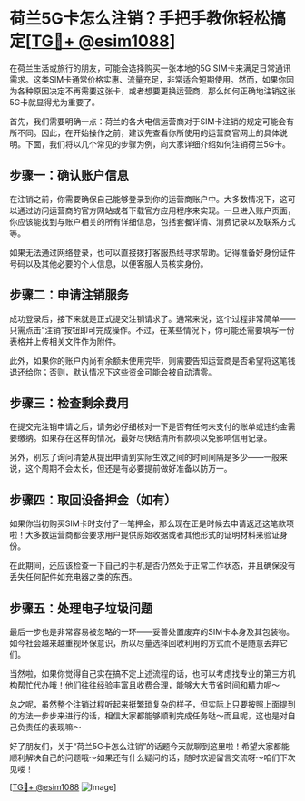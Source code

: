 # 荷兰5G卡怎么注销？手把手教你轻松搞定[[TG💪+ @esim1088](https://t.me/s/esim1088)]

在荷兰生活或旅行的朋友，可能会选择购买一张本地的5G SIM卡来满足日常通讯需求。这类SIM卡通常价格实惠、流量充足，非常适合短期使用。然而，如果你因为各种原因决定不再需要这张卡，或者想要更换运营商，那么如何正确地注销这张5G卡就显得尤为重要了。

首先，我们需要明确一点：荷兰的各大电信运营商对于SIM卡注销的规定可能会有所不同。因此，在开始操作之前，建议先查看你所使用的运营商官网上的具体说明。下面，我们将以几个常见的步骤为例，向大家详细介绍如何注销荷兰5G卡。

## 步骤一：确认账户信息

在注销之前，你需要确保自己能够登录到你的运营商账户中。大多数情况下，这可以通过访问运营商的官方网站或者下载官方应用程序来实现。一旦进入账户页面，你应该能找到与账户相关的所有详细信息，包括套餐详情、消费记录以及联系方式等。

如果无法通过网络登录，也可以直接拨打客服热线寻求帮助。记得准备好身份证件号码以及其他必要的个人信息，以便客服人员核实身份。

## 步骤二：申请注销服务

成功登录后，接下来就是正式提交注销请求了。通常来说，这个过程非常简单——只需点击“注销”按钮即可完成操作。不过，在某些情况下，你可能还需要填写一份表格并上传相关文件作为附件。

此外，如果你的账户内尚有余额未使用完毕，则需要告知运营商是否希望将这笔钱退还给你；否则，默认情况下这些资金可能会被自动清零。

## 步骤三：检查剩余费用

在提交完注销申请之后，请务必仔细核对一下是否有任何未支付的账单或违约金需要缴纳。如果存在这样的情况，最好尽快结清所有款项以免影响信用记录。

另外，别忘了询问清楚从提出申请到实际生效之间的时间间隔是多少——一般来说，这个周期不会太长，但还是有必要提前做好准备以防万一。

## 步骤四：取回设备押金（如有）

如果你当初购买SIM卡时支付了一笔押金，那么现在正是时候去申请返还这笔款项啦！大多数运营商都会要求用户提供原始收据或者其他形式的证明材料来验证身份。

在此期间，还应该检查一下自己的手机是否仍然处于正常工作状态，并且确保没有丢失任何配件如充电器之类的东西。

## 步骤五：处理电子垃圾问题

最后一步也是非常容易被忽略的一环——妥善处置废弃的SIM卡本身及其包装物。如今社会越来越重视环保意识，所以尽量选择回收利用的方式而不是随意丢弃它们。

当然啦，如果你觉得自己实在搞不定上述流程的话，也可以考虑找专业的第三方机构帮忙代办哦！他们往往经验丰富且收费合理，能够大大节省时间和精力呢～

总之呢，虽然整个注销过程听起来挺繁琐复杂的样子，但实际上只要按照上面提到的方法一步步来进行的话，相信大家都能够顺利完成任务哒～而且呢，这也是对自己负责任的表现嘛～

好了朋友们，关于“荷兰5G卡怎么注销”的话题今天就聊到这里啦！希望大家都能顺利解决自己的问题哦～如果还有什么疑问的话，随时欢迎留言交流呀～咱们下次见喽！

[[TG💪+ @esim1088](https://t.me/s/esim1088) ![Image](https://i.postimg.cc/4NQfJmqS/Snipaste-2025-05-13-00-14-12.png)]